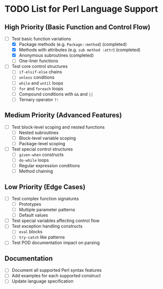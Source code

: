 # TODO List for Perl Language Support

## High Priority (Basic Function and Control Flow)
- [ ] Test basic function variations
  - [x] Package methods (e.g. `Package::method`) (completed)
  - [x] Methods with attributes (e.g. `sub method :attr`) (completed)
  - [x] Anonymous subroutines (completed)
  - [ ] One-liner functions
- [ ] Test core control structures
  - [ ] `if-elsif-else` chains
  - [ ] `unless` conditions
  - [ ] `while` and `until` loops
  - [ ] `for` and `foreach` loops
  - [ ] Compound conditions with `&&` and `||`
  - [ ] Ternary operator `?:`

## Medium Priority (Advanced Features)
- [ ] Test block-level scoping and nested functions
  - [ ] Nested subroutines
  - [ ] Block-level variable scoping
  - [ ] Package-level scoping
- [ ] Test special control structures
  - [ ] `given-when` constructs
  - [ ] `do-while` loops
  - [ ] Regular expression conditions
  - [ ] Method chaining

## Low Priority (Edge Cases)
- [ ] Test complex function signatures
  - [ ] Prototypes
  - [ ] Multiple parameter patterns
  - [ ] Default values
- [ ] Test special variables affecting control flow
- [ ] Test exception handling constructs
  - [ ] `eval` blocks
  - [ ] `try-catch` like patterns
- [ ] Test POD documentation impact on parsing

## Documentation
- [ ] Document all supported Perl syntax features
- [ ] Add examples for each supported construct
- [ ] Update language specification 